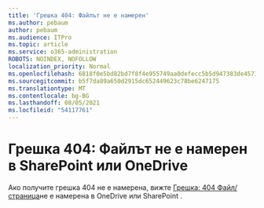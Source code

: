 ```yaml
---
title: 'Грешка 404: Файлът не е намерен'
ms.author: pebaum
author: pebaum
ms.audience: ITPro
ms.topic: article
ms.service: o365-administration
ROBOTS: NOINDEX, NOFOLLOW
localization_priority: Normal
ms.openlocfilehash: 6818f0e5bd82bd7f8f4e955749aa0defecc5b5d947383de4571c23a4bd316497
ms.sourcegitcommit: b5f7da89a650d2915dc652449623c78be6247175
ms.translationtype: MT
ms.contentlocale: bg-BG
ms.lasthandoff: 08/05/2021
ms.locfileid: "54117761"
---
```

# <a name="error-404-file-not-found-in-sharepoint-or-onedrive"></a>Грешка 404: Файлът не е намерен в SharePoint или OneDrive

Ако получите грешка 404 не е намерена, вижте [Грешка: 404 Файл/страница](/sharepoint/troubleshoot/administration/error-404-onedrive-sharepoint)не е намерена в OneDrive или SharePoint .